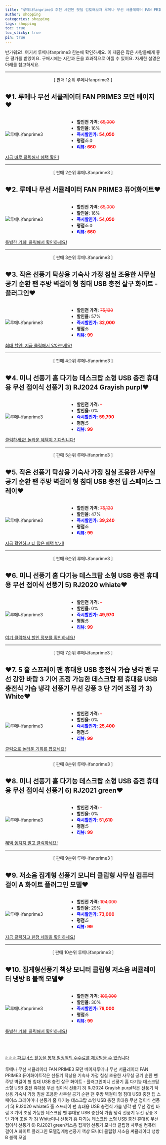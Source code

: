 ```yaml
---
title: "루메나fanprime3 추천 세련된 핫딜 검토해보자 루메나 무선 서큘레이터 FAN PRIME3"
author: shopping
categories: shopping
tags: shopping
toc: true
toc_sticky: true
pin: true
---
```

반가워요!. 여기서 루메나fanprime3 한눈에 확인하세요. 이 제품은 많은 사람들에게 좋은 평가를 받았어요. 구매시에는 시간과 돈을 효과적으로 아낄 수 있어요. 자세한 설명은 아래를 참고하세요.

---
<p class="toplist" style="margin: 0 auto; display: block; width: fit-content;">[ 판매 1순위 루메나fanprime3 ]</p>

<h2><strong>❤️1. 루메나 무선 서큘레이터 FAN PRIME3 모던 베이지❤️</strong></h2>

<div style="display: flex; align-items: center;">
    <div style="flex: 0.4;">
        <img src="https://thumbnail8.coupangcdn.com/thumbnails/remote/230x230ex/image/retail/images/2023/05/29/10/0/f69706f5-bec1-4026-baa7-5e5d59cd9e30.png" alt="루메나fanprime3" style="max-width: 100%;">
    </div>
    <div style="flex: 0.6; margin-left: 10px;">
        <ul>
            <li><strong>할인전 가격:</strong> <del style="color: red;">65,000</del></li>
            <li><strong>할인율:</strong> 16%</li>
            <li><span style='color:blue'><strong>즉시할인가:</strong></span> <span style='color:red'><strong>54,050</strong></span></li>
            <li><strong>평점:</strong>5.0</li>
            <li><span style='color:blue'><strong>리뷰:</strong></span> <span style='color:red'><strong>660</strong></span></li>
        </ul>
    </div>
</div>
<div class="center">
    <a href="https://William4Davisa.github.io?lptag=AF9450613&subid=githubio&pageKey=7365935142&traceid=V0-153&itemId=18988790143&vendorItemId=86114034214" class="myButton">
        지금 바로 클릭해서 혜택 확인!
    </a>
</div>


---
<p class="toplist" style="margin: 0 auto; display: block; width: fit-content;">[ 판매 2순위 루메나fanprime3 ]</p>

<h2><strong>❤️2. 루메나 무선 서큘레이터 FAN PRIME3 퓨어화이트❤️</strong></h2>

<div style="display: flex; align-items: center;">
    <div style="flex: 0.4;">
        <img src="https://thumbnail10.coupangcdn.com/thumbnails/remote/230x230ex/image/retail/images/2023/05/29/10/4/63e34265-e3f0-4185-aa03-d114c8cc3d77.png" alt="루메나fanprime3" style="max-width: 100%;">
    </div>
    <div style="flex: 0.6; margin-left: 10px;">
        <ul>
            <li><strong>할인전 가격:</strong> <del style="color: red;">65,000</del></li>
            <li><strong>할인율:</strong> 16%</li>
            <li><span style='color:blue'><strong>즉시할인가:</strong></span> <span style='color:red'><strong>54,050</strong></span></li>
            <li><strong>평점:</strong>5.0</li>
            <li><span style='color:blue'><strong>리뷰:</strong></span> <span style='color:red'><strong>660</strong></span></li>
        </ul>
    </div>
</div>
<div class="center">
    <a href="https://William4Davisa.github.io?lptag=AF9450613&subid=githubio&pageKey=7365935142&traceid=V0-153&itemId=18988790145&vendorItemId=86114034220" class="myButton">
        특별한 기회! 클릭해서 확인하세요!
    </a>
</div>


---
<p class="toplist" style="margin: 0 auto; display: block; width: fit-content;">[ 판매 3순위 루메나fanprime3 ]</p>

<h2><strong>❤️3. 작은 선풍기 탁상용 기숙사 가정 침실 조용한 사무실 공기 순환 팬 주방 벽걸이 형 침대 USB 충전 살구 화이트 - 플러그인❤️</strong></h2>

<div style="display: flex; align-items: center;">
    <div style="flex: 0.4;">
        <img src="https://thumbnail6.coupangcdn.com/thumbnails/remote/230x230ex/image/vendor_inventory/367a/a50dc379d3551d761951622b52d49d4944f6d3d1cdb04a586050f070e3b6.png" alt="루메나fanprime3" style="max-width: 100%;">
    </div>
    <div style="flex: 0.6; margin-left: 10px;">
        <ul>
            <li><strong>할인전 가격:</strong> <del style="color: red;">75,130</del></li>
            <li><strong>할인율:</strong> 57%</li>
            <li><span style='color:blue'><strong>즉시할인가:</strong></span> <span style='color:red'><strong>32,000</strong></span></li>
            <li><strong>평점:</strong>5</li>
            <li><span style='color:blue'><strong>리뷰:</strong></span> <span style='color:red'><strong>99</strong></span></li>
        </ul>
    </div>
</div>
<div class="center">
    <a href="https://William4Davisa.github.io?lptag=AF9450613&subid=githubio&pageKey=7401043910&traceid=V0-153&itemId=19156217508&vendorItemId=86505505729" class="myButton">
        최대 할인! 지금 클릭해서 알아보세요!
    </a>
</div>


---
<p class="toplist" style="margin: 0 auto; display: block; width: fit-content;">[ 판매 4순위 루메나fanprime3 ]</p>

<h2><strong>❤️4. 미니 선풍기 홈 다기능 데스크탑 소형 USB 충전 휴대용 무선 접이식 선풍기 3) RJ2024 Grayish purpl❤️</strong></h2>

<div style="display: flex; align-items: center;">
    <div style="flex: 0.4;">
        <img src="https://thumbnail6.coupangcdn.com/thumbnails/remote/230x230ex/image/vendor_inventory/334f/fae49c6aa0a943399f70a2980ef4366161644cbcf752f9a69c5c361502ef.jpg" alt="루메나fanprime3" style="max-width: 100%;">
    </div>
    <div style="flex: 0.6; margin-left: 10px;">
        <ul>
            <li><strong>할인전 가격:</strong> <del style="color: red;">-</del></li>
            <li><strong>할인율:</strong> 0%</li>
            <li><span style='color:blue'><strong>즉시할인가:</strong></span> <span style='color:red'><strong>59,790</strong></span></li>
            <li><strong>평점:</strong>5</li>
            <li><span style='color:blue'><strong>리뷰:</strong></span> <span style='color:red'><strong>99</strong></span></li>
        </ul>
    </div>
</div>
<div class="center">
    <a href="https://William4Davisa.github.io?lptag=AF9450613&subid=githubio&pageKey=8076263265&traceid=V0-153&itemId=22750972169&vendorItemId=90702060460" class="myButton">
        클릭하세요! 놀라운 혜택이 기다립니다!
    </a>
</div>


---
<p class="toplist" style="margin: 0 auto; display: block; width: fit-content;">[ 판매 5순위 루메나fanprime3 ]</p>

<h2><strong>❤️5. 작은 선풍기 탁상용 기숙사 가정 침실 조용한 사무실 공기 순환 팬 주방 벽걸이 형 침대 USB 충전 딥 스페이스 그레이❤️</strong></h2>

<div style="display: flex; align-items: center;">
    <div style="flex: 0.4;">
        <img src="https://thumbnail6.coupangcdn.com/thumbnails/remote/230x230ex/image/vendor_inventory/50d1/593a50b1274c7d7a6c25eba0d62a8c4c679a883eddd96d187c0fb7ff60d1.png" alt="루메나fanprime3" style="max-width: 100%;">
    </div>
    <div style="flex: 0.6; margin-left: 10px;">
        <ul>
            <li><strong>할인전 가격:</strong> <del style="color: red;">75,130</del></li>
            <li><strong>할인율:</strong> 47%</li>
            <li><span style='color:blue'><strong>즉시할인가:</strong></span> <span style='color:red'><strong>39,240</strong></span></li>
            <li><strong>평점:</strong>5</li>
            <li><span style='color:blue'><strong>리뷰:</strong></span> <span style='color:red'><strong>99</strong></span></li>
        </ul>
    </div>
</div>
<div class="center">
    <a href="https://William4Davisa.github.io?lptag=AF9450613&subid=githubio&pageKey=7401043910&traceid=V0-153&itemId=19156217509&vendorItemId=86505505675" class="myButton">
        지금 확인하고 더 많은 혜택 받기!
    </a>
</div>


---
<p class="toplist" style="margin: 0 auto; display: block; width: fit-content;">[ 판매 6순위 루메나fanprime3 ]</p>

<h2><strong>❤️6. 미니 선풍기 홈 다기능 데스크탑 소형 USB 충전 휴대용 무선 접이식 선풍기 5) RJ2020 whiate❤️</strong></h2>

<div style="display: flex; align-items: center;">
    <div style="flex: 0.4;">
        <img src="https://thumbnail9.coupangcdn.com/thumbnails/remote/230x230ex/image/vendor_inventory/4c96/a2678cdaef042e8b3e6a3baf17fef4e3dfc967f4d36261f7867937617560.jpg" alt="루메나fanprime3" style="max-width: 100%;">
    </div>
    <div style="flex: 0.6; margin-left: 10px;">
        <ul>
            <li><strong>할인전 가격:</strong> <del style="color: red;">-</del></li>
            <li><strong>할인율:</strong> 0%</li>
            <li><span style='color:blue'><strong>즉시할인가:</strong></span> <span style='color:red'><strong>49,970</strong></span></li>
            <li><strong>평점:</strong>5</li>
            <li><span style='color:blue'><strong>리뷰:</strong></span> <span style='color:red'><strong>99</strong></span></li>
        </ul>
    </div>
</div>
<div class="center">
    <a href="https://William4Davisa.github.io?lptag=AF9450613&subid=githubio&pageKey=8076263265&traceid=V0-153&itemId=22750972166&vendorItemId=90702060466" class="myButton">
        여기 클릭해서 할인 정보를 확인하세요!
    </a>
</div>


---
<p class="toplist" style="margin: 0 auto; display: block; width: fit-content;">[ 판매 7순위 루메나fanprime3 ]</p>

<h2><strong>❤️7. 5 홀 스프레이 팬 휴대용 USB 충전식 가습 냉각 팬 무선 강한 바람 3 기어 조정 가능한 데스크탑 팬 휴대용 USB 충전식 가습 냉각 선풍기 무선 강풍 3 단 기어 조절 가 3) White❤️</strong></h2>

<div style="display: flex; align-items: center;">
    <div style="flex: 0.4;">
        <img src="https://thumbnail7.coupangcdn.com/thumbnails/remote/230x230ex/image/vendor_inventory/38c5/098c2ecc74b5a299ca848ba30d5bac4521f5d909558879239ce2b495ea49.jpg" alt="루메나fanprime3" style="max-width: 100%;">
    </div>
    <div style="flex: 0.6; margin-left: 10px;">
        <ul>
            <li><strong>할인전 가격:</strong> <del style="color: red;">-</del></li>
            <li><strong>할인율:</strong> 0%</li>
            <li><span style='color:blue'><strong>즉시할인가:</strong></span> <span style='color:red'><strong>25,400</strong></span></li>
            <li><strong>평점:</strong>5</li>
            <li><span style='color:blue'><strong>리뷰:</strong></span> <span style='color:red'><strong>99</strong></span></li>
        </ul>
    </div>
</div>
<div class="center">
    <a href="https://William4Davisa.github.io?lptag=AF9450613&subid=githubio&pageKey=8076262134&traceid=V0-153&itemId=22750964997&vendorItemId=90131954243" class="myButton">
        클릭으로 놀라운 기회를 잡으세요!
    </a>
</div>


---
<p class="toplist" style="margin: 0 auto; display: block; width: fit-content;">[ 판매 8순위 루메나fanprime3 ]</p>

<h2><strong>❤️8. 미니 선풍기 홈 다기능 데스크탑 소형 USB 충전 휴대용 무선 접이식 선풍기 6) RJ2021 green❤️</strong></h2>

<div style="display: flex; align-items: center;">
    <div style="flex: 0.4;">
        <img src="https://thumbnail6.coupangcdn.com/thumbnails/remote/230x230ex/image/vendor_inventory/cd11/9af99765889ebd99c0942cfd4e4549340bcc2a9bdf366a416343bae3039a.jpg" alt="루메나fanprime3" style="max-width: 100%;">
    </div>
    <div style="flex: 0.6; margin-left: 10px;">
        <ul>
            <li><strong>할인전 가격:</strong> <del style="color: red;">-</del></li>
            <li><strong>할인율:</strong> 0%</li>
            <li><span style='color:blue'><strong>즉시할인가:</strong></span> <span style='color:red'><strong>51,610</strong></span></li>
            <li><strong>평점:</strong>5</li>
            <li><span style='color:blue'><strong>리뷰:</strong></span> <span style='color:red'><strong>99</strong></span></li>
        </ul>
    </div>
</div>
<div class="center">
    <a href="https://William4Davisa.github.io?lptag=AF9450613&subid=githubio&pageKey=8076263265&traceid=V0-153&itemId=22750972175&vendorItemId=90702060452" class="myButton">
        혜택 놓치지 말고 클릭하세요!
    </a>
</div>


---
<p class="toplist" style="margin: 0 auto; display: block; width: fit-content;">[ 판매 9순위 루메나fanprime3 ]</p>

<h2><strong>❤️9. 저소음 집게형 선풍기 모니터 클립형 사무실 컴퓨터 걸이 A 화이트 플러그인 모델❤️</strong></h2>

<div style="display: flex; align-items: center;">
    <div style="flex: 0.4;">
        <img src="https://thumbnail7.coupangcdn.com/thumbnails/remote/230x230ex/image/vendor_inventory/35c7/0d8e9aa9a455a06963f7856b9423b97d243e5e05c427941e70f5df41cc1f.jpg" alt="루메나fanprime3" style="max-width: 100%;">
    </div>
    <div style="flex: 0.6; margin-left: 10px;">
        <ul>
            <li><strong>할인전 가격:</strong> <del style="color: red;">104,000</del></li>
            <li><strong>할인율:</strong> 29%</li>
            <li><span style='color:blue'><strong>즉시할인가:</strong></span> <span style='color:red'><strong>73,000</strong></span></li>
            <li><strong>평점:</strong>5</li>
            <li><span style='color:blue'><strong>리뷰:</strong></span> <span style='color:red'><strong>99</strong></span></li>
        </ul>
    </div>
</div>
<div class="center">
    <a href="https://William4Davisa.github.io?lptag=AF9450613&subid=githubio&pageKey=7420786320&traceid=V0-153&itemId=19249118696&vendorItemId=86364901577" class="myButton">
        지금 클릭하고 한정 세일을 확인하세요!
    </a>
</div>


---
<p class="toplist" style="margin: 0 auto; display: block; width: fit-content;">[ 판매 10순위 루메나fanprime3 ]</p>

<h2><strong>❤️10. 집게형선풍기 책상 모니터 클립형 저소음 써큘레이터 냉방 B 블랙 모델❤️</strong></h2>

<div style="display: flex; align-items: center;">
    <div style="flex: 0.4;">
        <img src="https://thumbnail9.coupangcdn.com/thumbnails/remote/230x230ex/image/vendor_inventory/9f0b/3b2c41ec07eea9462e9941d784bce17f19cb4d7206a180ad6bb315f9bf8a.jpg" alt="루메나fanprime3" style="max-width: 100%;">
    </div>
    <div style="flex: 0.6; margin-left: 10px;">
        <ul>
            <li><strong>할인전 가격:</strong> <del style="color: red;">109,000</del></li>
            <li><strong>할인율:</strong> 30%</li>
            <li><span style='color:blue'><strong>즉시할인가:</strong></span> <span style='color:red'><strong>76,000</strong></span></li>
            <li><strong>평점:</strong>5</li>
            <li><span style='color:blue'><strong>리뷰:</strong></span> <span style='color:red'><strong>99</strong></span></li>
        </ul>
    </div>
</div>
<div class="center">
    <a href="https://William4Davisa.github.io?lptag=AF9450613&subid=githubio&pageKey=7420771982&traceid=V0-153&itemId=19249061003&vendorItemId=86364846202" class="myButton">
        특별한 기회! 클릭해서 확인하세요!
    </a>
</div>

<br><br><br>[💦 💦 💦 파트너스 활동을 통해 일정액의 수수료를 제공받을 수 있습니다](https://link.coupang.com/a/bcpT2c)<br><br>루메나 무선 서큘레이터 FAN PRIME3 모던 베이지루메나 무선 서큘레이터 FAN PRIME3 퓨어화이트작은 선풍기 탁상용 기숙사 가정 침실 조용한 사무실 공기 순환 팬 주방 벽걸이 형 침대 USB 충전 살구 화이트 - 플러그인미니 선풍기 홈 다기능 데스크탑 소형 USB 충전 휴대용 무선 접이식 선풍기 3) RJ2024 Grayish purpl작은 선풍기 탁상용 기숙사 가정 침실 조용한 사무실 공기 순환 팬 주방 벽걸이 형 침대 USB 충전 딥 스페이스 그레이미니 선풍기 홈 다기능 데스크탑 소형 USB 충전 휴대용 무선 접이식 선풍기 5) RJ2020 whiate5 홀 스프레이 팬 휴대용 USB 충전식 가습 냉각 팬 무선 강한 바람 3 기어 조정 가능한 데스크탑 팬 휴대용 USB 충전식 가습 냉각 선풍기 무선 강풍 3 단 기어 조절 가 3) White미니 선풍기 홈 다기능 데스크탑 소형 USB 충전 휴대용 무선 접이식 선풍기 6) RJ2021 green저소음 집게형 선풍기 모니터 클립형 사무실 컴퓨터 걸이 A 화이트 플러그인 모델집게형선풍기 책상 모니터 클립형 저소음 써큘레이터 냉방 B 블랙 모델